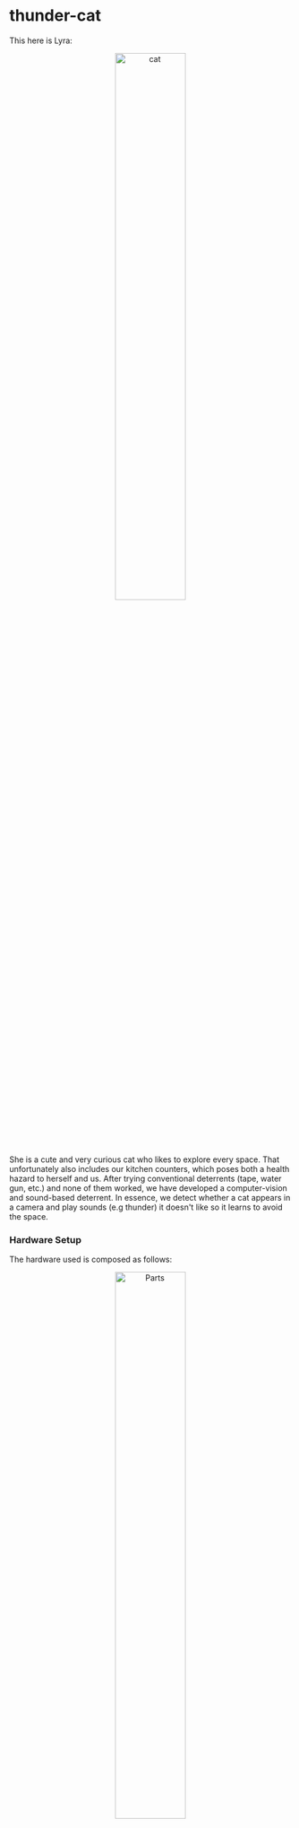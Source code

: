 # thunder-cat
This here is Lyra:
<p align="center">
  <img src="doc/lyra.jpg" alt="cat" style="max-width: 100%; width: 50%;"/>
</p>

She is a cute and very curious cat who likes to explore every space. That unfortunately also includes our kitchen counters, which poses both a health hazard to herself and us. After trying conventional deterrents (tape, water gun, etc.) and none of them worked, we have developed a computer-vision and sound-based deterrent. In essence, we detect whether a cat appears in a camera and play sounds (e.g thunder) it doesn't like so it learns to avoid the space.

### Hardware Setup
The hardware used is composed as follows:

<p align="center">
  <img src="doc/hardware_setup.jpg" alt="Parts" style="max-width: 100%; width: 50%;"/>
</p>

Where the parts are:
- [**Raspberry Pi 5, 8GB**](https://www.digikey.ch/de/products/detail/raspberry-pi/SC1112/21658257?so=89455186&content=productdetail_CH) - the setup uses ~4.5GB, so the smaller variant will start using the swap space
- [**27 USB-C PSU**](https://www.digikey.ch/de/products/detail/raspberry-pi/SC1407/21658269?so=89455186&content=productdetail_CH)
- [**Arducam 2MP IMX462 Day and IR Night Vision USB Camera with Metal Case**](https://www.arducam.com/product/arducam-2mp-imx462-day-and-ir-night-vision-usb-camera-with-metal-case/) - would probably not buy again. It was easy to use and functioned at night, but the images were very noisy and would occasionally throw off the background subtractor. No amount of tweaking seemed to make this fully go away.
- [**52Pi Ice Tower Plus for Raspberry Pi 5, Aluminum Heatsink**](https://52pi.com/products/ice-tower-plus-for-raspberry-pi-5-for-raspberry-pi-5) - haven't done a detailed temperature analysis, but this did lower the operating temperature from 75°C -> 50°C. Probably don't need a cooler this powerful, but it is nice and quiet.
- [**Creative T60 Speakers**](https://en.creative.com/p/speakers/creative-t60) - overkill, some cheaper speakers would do fine, but I already
had them and they're good speakers.

### How it works
There are 2 main components to the implementation: identifying objects and classifying them as a "cat" or something "other". See below diagram for the two steps:

<p align="center">
  <img src="doc/overview_diagram.png" alt="software overview" style="max-width: 100%; width: 80%;"/>
</p>

#### Object Detection
We use a background subtractor to learn the distribution of the pixels in the video feed (important, as the camera is noisy) and the subtract each new frame to get the pixels that have changed. When an object (i.e the cat) moves, this results in pixel clusters that differ from the background. We can then detect the clusters and merge them to get a bounding box, which we use to get the moving object. This approach is not perfectly accurate, but it is very efficient.

#### Classification
Once we have collected some $n$ frames, we sample the $k$ ones with the most amount of motion (as more motion lets us draw more accurate boxes). We then pass these into a model pre-trained on the 1K [imagenet dataset](https://paperswithcode.com/dataset/imagenet) and get back a tensor of $(k, 1000)$ class weights.

Now imagenet does have 5 classes for housecats, so it is quite straightforward to detect a "cat" based on probability of those. However, more difficult is capturing the "other" class  (everything that is not a cat) and relying just on the "cat" class probabilities. Doing so leads to _false positives_, such as confusing human hair or very fuzzy sweaters for a cat. One approach could be to replace the imagenet model's classification head with one that only has those 2 classes and fine-tune on either the original imagenet data or our own. This is however, quite computationally intensive to do and even just running inference on a raspberry pi is slow.

Instead we opted to treat the $(k, 1000)$ imagenet class weights as features of their own and trained a [Light-Gradient Boosting Machine (LGBM)](https://lightgbm.readthedocs.io/en/stable/) on a few hours of house-cat and non-cat data. This turned out to be fast enough, that we could even perform hyper-parameter tuning such that with $k$-fold validation, the model has a 0.01% false positive rate and a 1.3% false negative rate (we prioritised minimising false positives).

<p align="center">
  <img src="doc/confusion_matrix.png" alt="software overview" style="max-width: 100%; width: 50%;"/>
</p>

### Demo

<p align="center">
  <img src="demo.gif" alt="software overview" style="max-width: 100%; width: 50%;"/>
</p>

### Performance
As we are using a CPU-only setup, it is worthwhile to inspect the performance. The below flamechart is from classifying a 5min video recorded using the camera. We can observe that the main performance bottleneck is from the motion capture OpenCV operations which needed to be run on every frame. These already run some optimised C++ code underneath, so there's not many easy optimisations that would not require rewriting most of the code. Even porting everything to C++ will probably not improve performance substantially and the code already uses all threads, so 480p at 30FPS is likely the limit of what the raspberry pi can manage. Raising the resolution to 720p already lowers the FPS to 15, so it is not advisable.

<p align="center">
  <img src="doc/performance_chart.png" alt="Performance"/>
</p>

### Data
The data for the training is not shared within the repository for privacy reasons. However, it is not difficult
to gather with the camera setup. Around 3000 cat video frames and 10000 other video frames were used to train the
downstream LGBM classifier, which at a sampling rate of roughly 1 in 10 frames corresponds to 30000+100000 = 130k frames in total. At 30FPS this is only about 1.2h of video, which is easy to gather and train on-device. It may also not even be necessary as the LGBM classifier should work out of the box for most cats vs. non-cats.

## Installation
1. Install Python 3.11.*.
2. Install linux video utiliy devices: `sudo apt install v4l-utils`.
3. Create a virtual environment and `pip install -r requirements.txt`.
4. Add the source code folder to `PYTHONPATH` (i.e `export PYTHONPATH="${PYTHONPATH}:${PWD}/src"`)
5. Run `./generate_data_folders.sh` to create the folders to contain sound, video and logging data.
6. (Optional) run `pre-commit install` to enable pre-commit hooks.

## Running
By default, the application's main entrypoint is the `src/thundercat.py` file. It does not have a commandline and can simply be run with with:

- ```python ./src/thundercat.py```

It is also possible to train the LGBM classifier using the `analysis.py`, which expects training videos in `data/video/evaluation/cat` and `data/video/evaluation/other` respectively. It is runnable via:

- ```python ./src/analysis.py```

### Streaming to another device
By default, the output of `thundercat.py` are video and log files in `data/log`. It is also possible to stream the video to another device though using the instructions below.
1. Determine the host IP address (e.g `ifconfig`) and a free port and assign them to Env variables `HOST_IP` and `HOST_PORT` on the device side.
2. Run `python ./src/thundercat.py` on the device side.
3. On the host side, receive the video with a suitable UDP streaming tool. E.g `ffplay -fflags nobuffer udp://<HOST_IP>:<HOST_PORT>?pkt_size=1316`

### Running the application as a service
To setup the application as a service, use the `thundercat.service` file (NOTE: set `User` and `Group` to the user name).
1. Verify the the service file: `sudo systemd-analyze verify thundercat.service`
2. Copy the file to the OS services: `sudo cp thundercat.service /etc/systemd/system/thundercat.service`
3. Reload the service daemon: `sudo systemctl daemon-reload`
4. Start the service: `sudo systemctl start thundercat`
5. Enable it to start on OS boot: `sudo systemctl enable thundercat`

For debugging, run:
- `sudo systemctl status thundercat` to check the service status
- `tail -f /var/log/thundercat.log` to inspect STDOUT log
- `tail -f /var/log/thundercat_error.log` to inspect STDERR log

Additionally, you may want to periodically restart the device (there are no known memory leaks, but it is still better to do so). This can be done via a CRON job:
1. Open the CRON editor `sudo crontab -e`
2. Add a line to restart at 02:00 `0 2 * * * /sbin/shutdown -r now >> /var/log/restart.log 2>&1`
3. Check the job is added `sudo crontab -l`

## Other

### Logging
The logging of the code can be controlled with the `LOG_LEVEL` env var. For example `export LOG_LEVEL="DEBUG"`.

